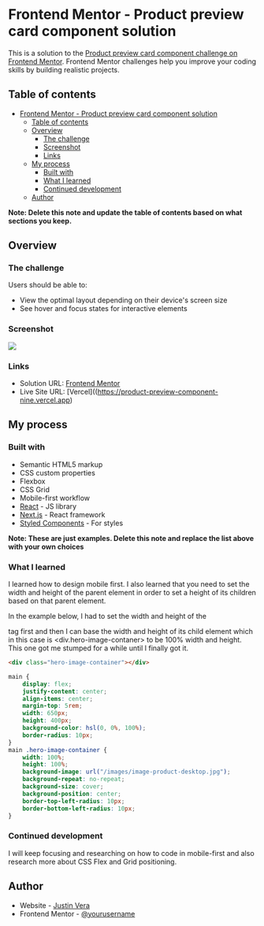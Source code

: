 # Frontend Mentor - Product preview card component solution

This is a solution to the [Product preview card component challenge on Frontend Mentor](https://www.frontendmentor.io/challenges/product-preview-card-component-GO7UmttRfa). Frontend Mentor challenges help you improve your coding skills by building realistic projects. 

## Table of contents

- [Frontend Mentor - Product preview card component solution](#frontend-mentor---product-preview-card-component-solution)
  - [Table of contents](#table-of-contents)
  - [Overview](#overview)
    - [The challenge](#the-challenge)
    - [Screenshot](#screenshot)
    - [Links](#links)
  - [My process](#my-process)
    - [Built with](#built-with)
    - [What I learned](#what-i-learned)
    - [Continued development](#continued-development)
  - [Author](#author)

**Note: Delete this note and update the table of contents based on what sections you keep.**

## Overview

### The challenge

Users should be able to:

- View the optimal layout depending on their device's screen size
- See hover and focus states for interactive elements

### Screenshot

![](/screenshot.jpg)


### Links

- Solution URL: [Frontend Mentor](https://www.frontendmentor.io/challenges/product-preview-card-component-GO7UmttRfa/hub/product-preview-component-css-flexbox-pxnXUceqDs)
- Live Site URL: [Vercel]((https://product-preview-component-nine.vercel.app)

## My process

### Built with

- Semantic HTML5 markup
- CSS custom properties
- Flexbox
- CSS Grid
- Mobile-first workflow
- [React](https://reactjs.org/) - JS library
- [Next.js](https://nextjs.org/) - React framework
- [Styled Components](https://styled-components.com/) - For styles

**Note: These are just examples. Delete this note and replace the list above with your own choices**

### What I learned

I learned how to design mobile first. I also learned that you need to set the width and height of the parent element in order to set a height of its children based on that parent element. 

In the example below, I had to set the width and height of the <main> tag first and then I can base the width and height of its child element which in this case is <div.hero-image-contaner> to be 100% width and height. This one got me stumped for a while until I finally got it.

```html
<div class="hero-image-container"></div>
```
```css
main {
    display: flex;
    justify-content: center;
    align-items: center;
    margin-top: 5rem;
    width: 650px;
    height: 400px;
    background-color: hsl(0, 0%, 100%);
    border-radius: 10px;
}
main .hero-image-container {
    width: 100%;
    height: 100%;
    background-image: url("/images/image-product-desktop.jpg");
    background-repeat: no-repeat;
    background-size: cover;
    background-position: center;
    border-top-left-radius: 10px;
    border-bottom-left-radius: 10px;
}
```
### Continued development

I will keep focusing and researching on how to code in mobile-first and also research more about CSS Flex and Grid positioning.

## Author

- Website - [Justin Vera](justinvera.com)
- Frontend Mentor - [@yourusername](https://www.frontendmentor.io/profile/justinnvera)
